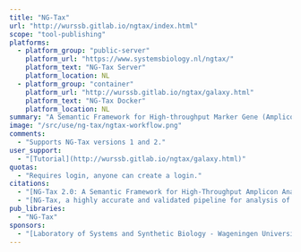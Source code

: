 ```yaml
---
title: "NG-Tax"
url: "http://wurssb.gitlab.io/ngtax/index.html"
scope: "tool-publishing"
platforms:
  - platform_group: "public-server"
    platform_url: "https://www.systemsbiology.nl/ngtax/"
    platform_text: "NG-Tax Server"
    platform_location: NL
  - platform_group: "container"
    platform_url: "http://wurssb.gitlab.io/ngtax/galaxy.html"
    platform_text: "NG-Tax Docker"
    platform_location: NL
summary: "A Semantic Framework for High-throughput Marker Gene (Amplicon) Analysis"
image: "/src/use/ng-tax/ngtax-workflow.png"
comments:
  - "Supports NG-Tax versions 1 and 2."
user_support:
  - "[Tutorial](http://wurssb.gitlab.io/ngtax/galaxy.html)"
quotas:
  - "Requires login, anyone can create a login."
citations:
  - "[NG-Tax 2.0: A Semantic Framework for High-Throughput Amplicon Analysis](https://doi.org/10.3389/fgene.2019.01366), Wasin Poncheewin, Gerben D. A. Hermes, Jesse C. J. van Dam, Jasper J. Koehorst, Hauke Smidt and Peter J. Schaap, *Frontiers in Genetics*, 23 January 2020"
  - "[NG-Tax, a highly accurate and validated pipeline for analysis of 16S rRNA amplicons from complex biomes](https://doi.org/10.12688/f1000research.9227.2), Ramiro-Garcia J, Hermes GDA, Giatsis C et al. *F1000Research* 2018, 5:1791 "
pub_libraries:
  - "NG-Tax"
sponsors:
  - "[Laboratory of Systems and Synthetic Biology - Wageningen University & Research](https://www.wur.nl/en/Research-Results/Chair-groups/Agrotechnology-and-Food-Sciences/Laboratory-of-Systems-and-Synthetic-Biology.htm)"
---
```

